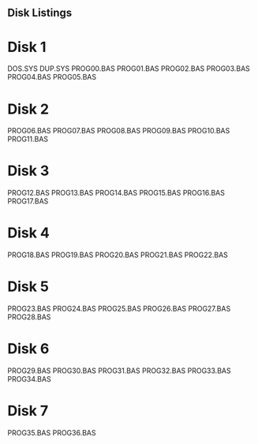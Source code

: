 ## Disk Listings
# Disk 1
DOS.SYS
DUP.SYS
PROG00.BAS
PROG01.BAS
PROG02.BAS
PROG03.BAS
PROG04.BAS
PROG05.BAS
# Disk 2
PROG06.BAS
PROG07.BAS
PROG08.BAS
PROG09.BAS
PROG10.BAS
PROG11.BAS
# Disk 3
PROG12.BAS
PROG13.BAS
PROG14.BAS
PROG15.BAS
PROG16.BAS
PROG17.BAS
# Disk 4
PROG18.BAS
PROG19.BAS
PROG20.BAS
PROG21.BAS
PROG22.BAS
# Disk 5
PROG23.BAS
PROG24.BAS
PROG25.BAS
PROG26.BAS
PROG27.BAS
PROG28.BAS
# Disk 6
PROG29.BAS
PROG30.BAS
PROG31.BAS
PROG32.BAS
PROG33.BAS
PROG34.BAS
# Disk 7
PROG35.BAS
PROG36.BAS